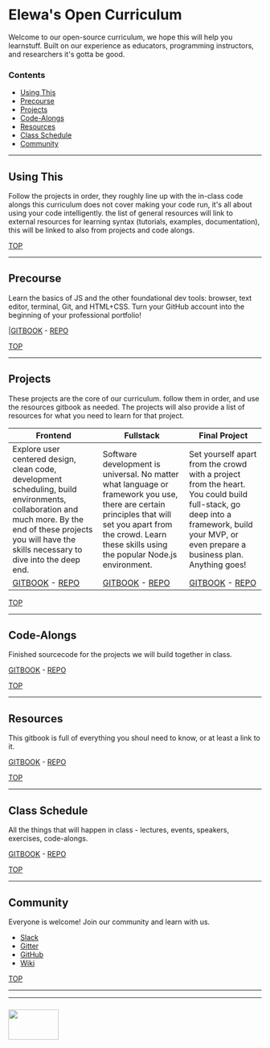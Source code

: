 # Elewa's Open Curriculum

Welcome to our open-source curriculum, we hope this will help you learnstuff. Built on our experience as educators, programming instructors, and researchers it's gotta be good. 
### Contents
* [Using This](#using-this)
* [Precourse](#pecourse)  
* [Projects](#projects)
* [Code-Alongs](#code-alongs)
* [Resources](#resources)
* [Class Schedule](#class-schedule)
* [Community](#community)

___

## Using This

Follow the projects in order, they roughly line up with the in-class code alongs
this curriculum does not cover making your code run, it's all about using your code intelligently. the list of general resources will link to external resources for learning syntax (tutorials, examples, documentation), this will be linked to also from projects and code alongs.

[TOP](#elewas-open-curriculum)

___

## Precourse

Learn the basics of JS and the other foundational dev tools: browser, text editor, terminal, Git, and HTML+CSS.  Turn your GitHub account into the beginning of your professional portfolio!

|[GITBOOK](https://elewa-academy.github.io/April-Precourse) - [REPO](https://github.com/elewa-academy/April-Precourse)

[TOP](#elewas-open-curriculum)
___
## Projects
These projects are the core of our curriculum.  follow them in order, and use the resources gitbook as needed. The projects will also provide a list of resources for what you need to learn for that project.

| Frontend | Fullstack | Final Project |  
|---|---|---|
| Explore user centered design, clean code, development scheduling, build environments, collaboration and much more. By the end of these projects you will have the skills necessary to dive into the deep end.| Software development is universal.  No matter what language or framework you use, there are certain principles that will set you apart from the crowd.  Learn these skills using the popular Node.js environment. | Set yourself apart from the crowd with a project from the heart.  You could build full-stack, go deep into a framework, build your MVP, or even prepare a business plan.  Anything goes! |
|[GITBOOK](https://elewa-academy.github.io/Frontend-Projects) - [REPO](https://github.com/elewa-academy/Frontend-Projects/tree/master/docs_src)|[GITBOOK](https://elewa-academy.github.io/Fullstack-Projects) - [REPO](https://github.com/elewa-academy/Fullstack-Projects/tree/master/docs_src)|[GITBOOK](https://elewa-academy.github.io/Final-Project-Resources) - [REPO](https://github.com/elewa-academy/Final-Project-Resources)|



[TOP](#elewas-open-curriculum)

___
## Code-Alongs
Finished sourcecode for the projects we will build together in class.

[GITBOOK](https://elewa-academy.github.io/Code-Alongs) - [REPO](https://github.com/elewa-academy/Code-Alongs)

[TOP](#elewas-open-curriculum)

___
## Resources
This gitbook is full of everything you shoul need to know, or at least a link to it.

[GITBOOK](https://elewa-academy.github.io/General-Resources) - [REPO](https://github.com/elewa-academy/General-Resources)

[TOP](#elewas-open-curriculum)

___
## Class Schedule
All the things that will happen in class - lectures, events, speakers, exercises, code-alongs.

[GITBOOK](https://elewa-academy.github.io/April-Schedule) - [REPO](https://github.com/elewa-academy/April-Schedule)

[TOP](#elewas-open-curriculum)

___
## Community
Everyone is welcome!  Join our community and learn with us.  
* [Slack](https://join.slack.com/t/elewa-academy/shared_invite/enQtMjk4OTA3OTM1NjIwLTA2ZmQ0NDVhNjQxZWM2NjNhNmMyNmVhZGNhZmJmZTY1OWQ4Nzc0ZTkzZGE3NjdiYTYwYThlNzI3YTg2NGM5MGM)
* [Gitter](https://gitter.im/elewa-academy/Lobby)
* [GitHub](https://github.com/elewa-academy)
* [Wiki](https://github.com/elewa-academy/elewa-academy.github.io/wiki)

[TOP](#elewas-open-curriculum)

___
___
### <a href="http://elewa.education/blog" target="_blank"><img src="https://user-images.githubusercontent.com/18554853/36629698-eb7ed6d0-1959-11e8-9a78-7acd2652186e.png" width="100" height="60"/></a>